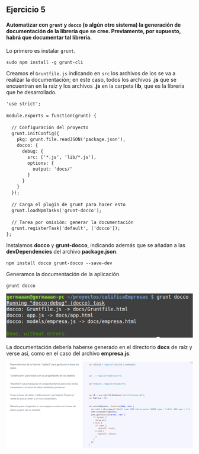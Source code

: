 ## Ejercicio 5

#### Automatizar con `grunt` y `docco` (o algún otro sistema) la generación de documentación de la librería que se cree. Previamente, por supuesto, habrá que documentar tal librería.

Lo primero es instalar `grunt`.

```
sudo npm install -g grunt-cli
```

Creamos el `Gruntfile.js` indicando en `src` los archivos de los se va a realizar la documentación; en este caso, todos los archivos **.js** que se encuentran en la raíz y los archivos **.js** en la carpeta **lib**, que es la librería que he desarrollado.

```
'use strict';

module.exports = function(grunt) {

  // Configuración del proyecto
  grunt.initConfig({
    pkg: grunt.file.readJSON('package.json'),
    docco: {
      debug: {
        src: ['*.js', 'lib/*.js'],
        options: {
          output: 'docs/'
        }
      }
    }
  });

  // Carga el plugin de grunt para hacer esto
  grunt.loadNpmTasks('grunt-docco');

  // Tarea por omisión: generar la documentación
  grunt.registerTask('default', ['docco']);
};
```

Instalamos **docco** y **grunt-docco**, indicando además que se añadan a las **devDependencies** del archivo **package.json**.

```
npm install docco grunt-docco --save-dev
```

Generamos la documentación de la aplicación.

```
grunt docco
```

![eje05_img01](img/eje05_img01.png)

La documentación debería haberse generado en el directorio **docs** de raíz y verse así, como en el caso del archivo **empresa.js**:

![eje05_img02](img/eje05_img02.png)
